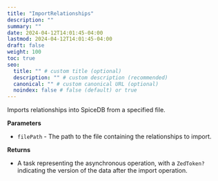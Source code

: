 ```yaml
---
title: "ImportRelationships"
description: ""
summary: ""
date: 2024-04-12T14:01:45-04:00
lastmod: 2024-04-12T14:01:45-04:00
draft: false
weight: 100
toc: true
seo:
  title: "" # custom title (optional)
  description: "" # custom description (recommended)
  canonical: "" # custom canonical URL (optional)
  noindex: false # false (default) or true
---
```

Imports relationships into SpiceDB from a specified file.

**Parameters**

- `filePath` - The path to the file containing the relationships to import.

**Returns**

- A task representing the asynchronous operation, with a `ZedToken?` indicating the version of the data after the import operation.